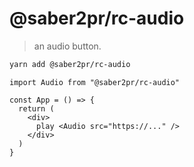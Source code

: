 # @saber2pr/rc-audio

> an audio button.

```bash
yarn add @saber2pr/rc-audio
```

```tsx
import Audio from "@saber2pr/rc-audio"

const App = () => {
  return (
    <div>
      play <Audio src="https://..." />
    </div>
  )
}
```
